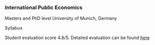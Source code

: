 ### International Public Economics

Masters and PhD level
University of Munich, Germany

Syllabus

Student evaluation score 4.8/5. Detailed evaluation can be found [here](/media/Raisa_Sherif_Teaching_Evaluation)
